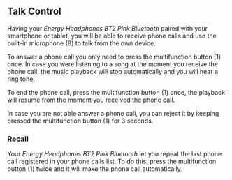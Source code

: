## Talk Control

Having your *Energy Headphones BT2 Pink Bluetooth* paired with your smartphone or tablet, you will be able to receive phone calls and use the built-in microphone (8) to talk from the own device.

To answer a phone call you only need to press the multifunction button (1) once. In case you were listening to a song at the moment you receive the phone call, the music playback will stop automatically and you will hear a ring tone.

To end the phone call, press the multifunction button (1) once, the playback will resume from the moment you received the phone call.

In case you are not able answer a phone call, you can reject it by keeping pressed the multifunction button (1) for 3 seconds.

### Recall

Your *Energy Headphones BT2 Pink Bluetooth* let you repeat the last phone call registered in your phone calls list. To do this, press the multifunction button (1) twice and it will make the phone call automatically.
